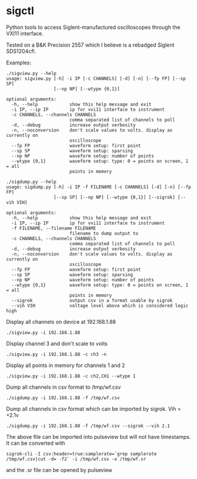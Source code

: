 # sigctl
Python tools to access Siglent-manufactured oscilloscopes through the VXI11 interface.

Tested on a B&K Precision 2557 which I believe is a rebadged Siglent SDS1204cfl.

Examples:
```
./sigview.py --help
usage: sigview.py [-h] -i IP [-c CHANNELS] [-d] [-n] [--fp FP] [--sp SP]
				  [--np NP] [--wtype {0,1}]

optional arguments:
  -h, --help            show this help message and exit
  -i IP, --ip IP        ip for vxi11 interface to instrument
  -c CHANNELS, --channels CHANNELS
						comma separated list of channels to poll
  -d, --debug           increase output verbosity
  -n, --noconversion    don't scale values to volts. display as currently on
						oscilloscope
  --fp FP               waveform setup: first point
  --sp SP               waveform setup: sparsing
  --np NP               waveform setup: number of points
  --wtype {0,1}         waveform setup: type: 0 = points on screen, 1 = all
						points in memory
```

```
./sigdump.py --help
usage: sigdump.py [-h] -i IP -f FILENAME [-c CHANNELS] [-d] [-n] [--fp FP]
                  [--sp SP] [--np NP] [--wtype {0,1}] [--sigrok] [--vih VIH]

optional arguments:
  -h, --help            show this help message and exit
  -i IP, --ip IP        ip for vxi11 interface to instrument
  -f FILENAME, --filename FILENAME
                        filename to dump output to
  -c CHANNELS, --channels CHANNELS
                        comma separated list of channels to poll
  -d, --debug           increase output verbosity
  -n, --noconversion    don't scale values to volts. display as currently on
                        oscilloscope
  --fp FP               waveform setup: first point
  --sp SP               waveform setup: sparsing
  --np NP               waveform setup: number of points
  --wtype {0,1}         waveform setup: type: 0 = points on screen, 1 = all
                        points in memory
  --sigrok              output csv in a format usable by sigrok
  --vih VIH             voltage level above which is considered logic high
```

Display all channels on device at 192.168.1.88
```
./sigview.py -i 192.168.1.88
```

Display channel 3 and don't scale to volts
```
./sigview.py -i 192.168.1.88 -c ch3 -n
```
 
Display all points in memory for channels 1 and 2
```
./sigview.py -i 192.168.1.88 -c ch2,CH1 --wtype 1
```

Dump all channels in csv format to /tmp/wf.csv
```
./sigdump.py -i 192.168.1.88 -f /tmp/wf.csv
```

Dump all channels in csv format which can be imported by sigrok. Vih = +2.1v
```
./sigdump.py -i 192.168.1.88 -f /tmp/wf.csv --sigrok --vih 2.1
```

The above file can be imported into pulseview but will not have timestamps. It can be converted with
```
sigrok-cli -I csv:header=true:samplerate=`grep samplerate /tmp/wf.csv|cut -d= -f2` -i /tmp/wf.csv -o /tmp/wf.sr
```
and the .sr file can be opened by pulseview
